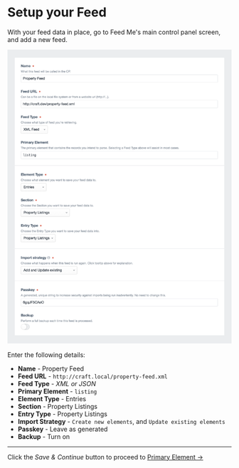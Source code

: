 # Setup your Feed

With your feed data in place, go to Feed Me's main control panel screen, and add a new feed.

![Feedme Guide Setup](/docs/screenshots/feedme-guide-setup.png)

Enter the following details:

- **Name** - Property Feed
- **Feed URL** - `http://craft.local/property-feed.xml`
- **Feed Type** - _XML or JSON_
- **Primary Element** - `listing`
- **Element Type** - Entries
- **Section** - Property Listings
- **Entry Type** - Property Listings
- **Import Strategy** - `Create new elements`, and `Update existing elements`
- **Passkey** - Leave as generated
- **Backup** - Turn on

* * *

Click the _Save & Continue_ button to proceed to [Primary Element →](docs:guides/importing-entries/primary-element)